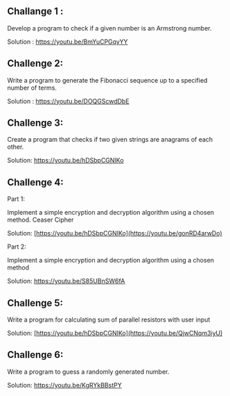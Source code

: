 ## Challange 1 :

Develop a program to check if a given number is an Armstrong number.

Solution : https://youtu.be/BmYuCPGqyYY

## Challenge 2:

Write a program to generate the Fibonacci sequence up to a specified number of terms.

Solution : https://youtu.be/DOQGScwdDbE

## Challenge 3: 

Create a program that checks if two given strings are anagrams of each other.

Solution: https://youtu.be/hDSbpCGNIKo

## Challenge 4: 

Part 1:

Implement a simple encryption and decryption algorithm using a chosen method. Ceaser Cipher 

Solution: [https://youtu.be/hDSbpCGNIKo](https://youtu.be/gonRD4arwDo)

Part 2:

Implement a simple encryption and decryption algorithm using a chosen method

Solution: https://youtu.be/S85UBnSW6fA

## Challenge 5: 

Write a program for calculating sum of parallel resistors with user input

Solution: [https://youtu.be/hDSbpCGNIKo](https://youtu.be/QjwCNqm3iyU)


## Challenge 6: 

Write a program to guess a randomly generated number.

Solution: https://youtu.be/KgRYkBBstPY
